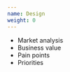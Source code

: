 ```yaml
---
name: Design
weight: 0
---
```

<ul class="u-noListStyleType">
    <li>Market analysis</li>
    <li>Business value</li>
    <li>Pain points</li>
    <li>Priorities</li>
</ul>